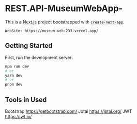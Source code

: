 # REST.API-MuseumWebApp-
This is a [Next.js](https://nextjs.org/) project bootstrapped with [`create-next-app`](https://github.com/vercel/next.js/tree/canary/packages/create-next-app).

```
WebSite: https://museum-web-233.vercel.app/
```

## Getting Started

First, run the development server:

```bash
npm run dev
# or
yarn dev
# or
pnpm dev
```

## Tools in Used

Bootstrap https://getbootstrap.com/
Jotai https://jotai.org/
JWT https://jwt.io/



